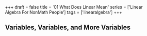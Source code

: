+++
draft = false
title = '01 What Does Linear Mean' 
series = ['Linear Algebra For NonMath People']
tags = ['linearalgebra']
+++

## Variables, Variables, and More Variables

